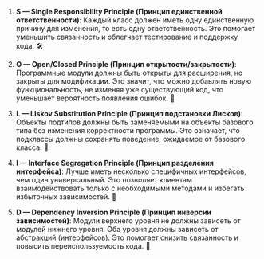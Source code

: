 1. **S — Single Responsibility Principle (Принцип единственной ответственности)**: Каждый класс должен иметь одну единственную причину для изменения, то есть одну ответственность. Это помогает уменьшить связанность и облегчает тестирование и поддержку кода. 🛠️
    
2. **O — Open/Closed Principle (Принцип открытости/закрытости)**: Программные модули должны быть открыты для расширения, но закрыты для модификации. Это значит, что можно добавлять новую функциональность, не изменяя уже существующий код, что уменьшает вероятность появления ошибок. 🚪
    
3. **L — Liskov Substitution Principle (Принцип подстановки Лисков)**: Объекты подтипов должны быть заменяемыми на объекты базового типа без изменения корректности программы. Это означает, что подклассы должны сохранять поведение, ожидаемое от базового класса. 🔄
    
4. **I — Interface Segregation Principle (Принцип разделения интерфейса)**: Лучше иметь несколько специфичных интерфейсов, чем один универсальный. Это позволяет клиентам взаимодействовать только с необходимыми методами и избегать избыточных зависимостей. 📏
    
5. **D — Dependency Inversion Principle (Принцип инверсии зависимостей)**: Модули верхнего уровня не должны зависеть от модулей нижнего уровня. Оба уровня должны зависеть от абстракций (интерфейсов). Это помогает снизить связанность и повысить переиспользуемость кода. 🔄